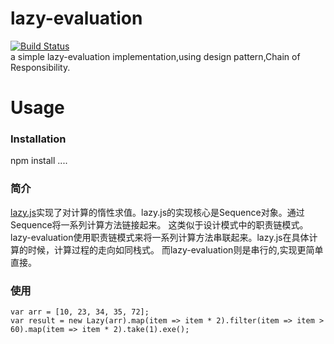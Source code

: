 # lazy-evaluation
[![Build Status](https://travis-ci.org/seulike/lazy-evaluation.svg?branch=master)](https://travis-ci.org/seulike/lazy-evaluation)  
a simple lazy-evaluation implementation,using design pattern,Chain of Responsibility.
# Usage
### Installation
npm install ....
### 简介  
[lazy.js](http://danieltao.com/lazy.js/)实现了对计算的惰性求值。lazy.js的实现核心是Sequence对象。通过Sequence将一系列计算方法链接起来。
这类似于设计模式中的职责链模式。lazy-evaluation使用职责链模式来将一系列计算方法串联起来。lazy.js在具体计算的时候，计算过程的走向如同栈式。
而lazy-evaluation则是串行的,实现更简单直接。
### 使用
```
var arr = [10, 23, 34, 35, 72];
var result = new Lazy(arr).map(item => item * 2).filter(item => item > 60).map(item => item * 2).take(1).exe();

